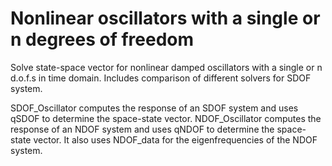 # Nonlinear oscillators with a single or n degrees of freedom
Solve state-space vector for nonlinear damped oscillators with a single or n d.o.f.s in time domain. 
Includes comparison of different solvers for SDOF system. 

SDOF_Oscillator computes the response of an SDOF system and uses qSDOF to determine the space-state vector.
NDOF_Oscillator computes the response of an NDOF system and uses qNDOF to determine the space-state vector. It also uses NDOF_data for the eigenfrequencies of the NDOF system. 
